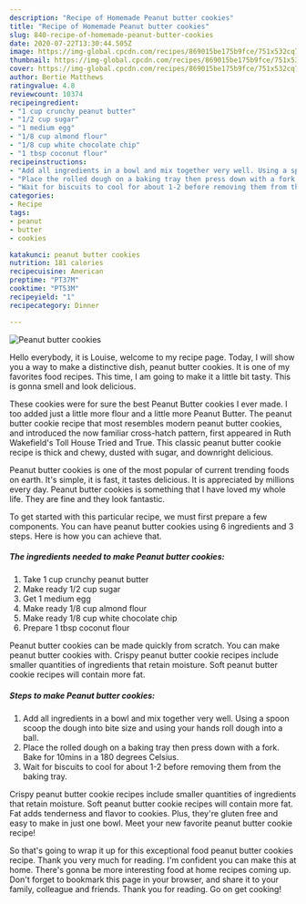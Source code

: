 ```yaml
---
description: "Recipe of Homemade Peanut butter cookies"
title: "Recipe of Homemade Peanut butter cookies"
slug: 840-recipe-of-homemade-peanut-butter-cookies
date: 2020-07-22T13:30:44.505Z
image: https://img-global.cpcdn.com/recipes/869015be175b9fce/751x532cq70/peanut-butter-cookies-recipe-main-photo.jpg
thumbnail: https://img-global.cpcdn.com/recipes/869015be175b9fce/751x532cq70/peanut-butter-cookies-recipe-main-photo.jpg
cover: https://img-global.cpcdn.com/recipes/869015be175b9fce/751x532cq70/peanut-butter-cookies-recipe-main-photo.jpg
author: Bertie Matthews
ratingvalue: 4.8
reviewcount: 10374
recipeingredient:
- "1 cup crunchy peanut butter"
- "1/2 cup sugar"
- "1 medium egg"
- "1/8 cup almond flour"
- "1/8 cup white chocolate chip"
- "1 tbsp coconut flour"
recipeinstructions:
- "Add all ingredients in a bowl and mix together very well. Using a spoon scoop the dough into bite size and using your hands roll dough into a ball."
- "Place the rolled dough on a baking tray then press down with a fork. Bake for 10mins in a 180 degrees Celsius."
- "Wait for biscuits to cool for about 1-2 before removing them from the baking tray."
categories:
- Recipe
tags:
- peanut
- butter
- cookies

katakunci: peanut butter cookies 
nutrition: 181 calories
recipecuisine: American
preptime: "PT37M"
cooktime: "PT53M"
recipeyield: "1"
recipecategory: Dinner

---
```



![Peanut butter cookies](https://img-global.cpcdn.com/recipes/869015be175b9fce/751x532cq70/peanut-butter-cookies-recipe-main-photo.jpg)

Hello everybody, it is Louise, welcome to my recipe page. Today, I will show you a way to make a distinctive dish, peanut butter cookies. It is one of my favorites food recipes. This time, I am going to make it a little bit tasty. This is gonna smell and look delicious.

These cookies were for sure the best Peanut Butter cookies I ever made. I too added just a little more flour and a little more Peanut Butter. The peanut butter cookie recipe that most resembles modern peanut butter cookies, and introduced the now familiar cross-hatch pattern, first appeared in Ruth Wakefield&#39;s Toll House Tried and True. This classic peanut butter cookie recipe is thick and chewy, dusted with sugar, and downright delicious.

Peanut butter cookies is one of the most popular of current trending foods on earth. It's simple, it is fast, it tastes delicious. It is appreciated by millions every day. Peanut butter cookies is something that I have loved my whole life. They are fine and they look fantastic.


To get started with this particular recipe, we must first prepare a few components. You can have peanut butter cookies using 6 ingredients and 3 steps. Here is how you can achieve that.

<!--inarticleads1-->

##### The ingredients needed to make Peanut butter cookies:

1. Take 1 cup crunchy peanut butter
1. Make ready 1/2 cup sugar
1. Get 1 medium egg
1. Make ready 1/8 cup almond flour
1. Make ready 1/8 cup white chocolate chip
1. Prepare 1 tbsp coconut flour


Peanut butter cookies can be made quickly from scratch. You can make peanut butter cookies with. Crispy peanut butter cookie recipes include smaller quantities of ingredients that retain moisture. Soft peanut butter cookie recipes will contain more fat. 

<!--inarticleads2-->

##### Steps to make Peanut butter cookies:

1. Add all ingredients in a bowl and mix together very well. Using a spoon scoop the dough into bite size and using your hands roll dough into a ball.
1. Place the rolled dough on a baking tray then press down with a fork. Bake for 10mins in a 180 degrees Celsius.
1. Wait for biscuits to cool for about 1-2 before removing them from the baking tray.


Crispy peanut butter cookie recipes include smaller quantities of ingredients that retain moisture. Soft peanut butter cookie recipes will contain more fat. Fat adds tenderness and flavor to cookies. Plus, they&#39;re gluten free and easy to make in just one bowl. Meet your new favorite peanut butter cookie recipe! 

So that's going to wrap it up for this exceptional food peanut butter cookies recipe. Thank you very much for reading. I'm confident you can make this at home. There's gonna be more interesting food at home recipes coming up. Don't forget to bookmark this page in your browser, and share it to your family, colleague and friends. Thank you for reading. Go on get cooking!
